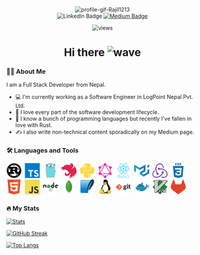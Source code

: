 <div id="header" align="center">
    <img src="https://media.giphy.com/media/Y4ak9Ki2GZCbJxAnJD/giphy.gif" alt="profile-gif-Rajil1213" width="200" />
</div>

<div id="badges" align="center">
    <a>
      <img src="https://img.shields.io/badge/LinkedIn-blue?style=for-the-badge&logo=linkedin&logoColor=white" alt="LinkedIn Badge"/>
    </a>
    <a href="https://medium.com/@rajilbajracharya">
      <img src="https://img.shields.io/badge/Medium-black?style=for-the-badge&logo=medium&logoColor=white" alt="Medium Badge"/>
    </a>
</div>
<p align="center">
    <img src="https://komarev.com/ghpvc/?username=Rajil1213&style=flat-square&color=blue" alt="views"/>
</p>

<h1 align="center">
  Hi there
    <img src="https://media.giphy.com/media/hvRJCLFzcasrR4ia7z/giphy.gif" width="30px" alt="wave"/>
</h1>

### :man_technologist: About Me

I am a Full Stack Developer from Nepal.

- :computer: I'm currently working as a Software Engineer in LogPoint Nepal Pvt. Ltd.
- :microscope: I love every part of the software development lifecycle.
- :crab: I know a bunch of programming languages but recently I've fallen in love with Rust.
- :writing_hand: I also write non-technical content sporadically on my Medium page.

### :hammer_and_wrench: Languages and Tools

<div>
  <img src="https://github.com/devicons/devicon/blob/master/icons/rust/rust-plain.svg" title="Rust" alt="Rust" width="40" height="40"/>&nbsp;
  <img src="https://github.com/devicons/devicon/blob/master/icons/typescript/typescript-original.svg" title="Typescript" alt="Typescript" width="40" height="40"/>&nbsp;
  <img src="https://github.com/devicons/devicon/blob/master/icons/go/go-original.svg" title="Golang" alt="Golang" width="40" height="40"/>&nbsp;
  <img src="https://github.com/devicons/devicon/blob/master/icons/nestjs/nestjs-plain.svg" title="NestJS" alt="NestJS" width="40" height="40"/>&nbsp;
  <img src="https://github.com/devicons/devicon/blob/master/icons/python/python-plain.svg" title="Python" alt="Python" width="40" height="40"/>&nbsp;
  <img src="https://github.com/devicons/devicon/blob/master/icons/graphql/graphql-plain.svg" title="GraphQL" alt="GraphQL" width="40" height="40"/>&nbsp;
  <img src="https://github.com/devicons/devicon/blob/master/icons/react/react-original-wordmark.svg" title="React" alt="React" width="40" height="40"/>&nbsp;
  <img src="https://github.com/devicons/devicon/blob/master/icons/materialui/materialui-original.svg" title="Material UI" alt="Material UI" width="40" height="40"/>&nbsp;
  <img src="https://github.com/devicons/devicon/blob/master/icons/redux/redux-original.svg" title="Redux" alt="Redux " width="40" height="40"/>&nbsp;
  <img src="https://github.com/devicons/devicon/blob/master/icons/css3/css3-plain-wordmark.svg"  title="CSS3" alt="CSS" width="40" height="40"/>&nbsp;
  <img src="https://github.com/devicons/devicon/blob/master/icons/html5/html5-original.svg" title="HTML5" alt="HTML" width="40" height="40"/>&nbsp;
  <img src="https://github.com/devicons/devicon/blob/master/icons/javascript/javascript-original.svg" title="JavaScript" alt="JavaScript" width="40" height="40"/>&nbsp;
  <img src="https://github.com/devicons/devicon/blob/master/icons/nodejs/nodejs-original-wordmark.svg" title="NodeJS" alt="NodeJS" width="40" height="40"/>&nbsp;
  <img src="https://github.com/devicons/devicon/blob/master/icons/mongodb/mongodb-original.svg" title="MongoDB" alt="MongoDB" width="40" height="40"/>&nbsp;
  <img src="https://github.com/devicons/devicon/blob/master/icons/sqlite/sqlite-original.svg" title="SQLite" alt="SQLite" width="40" height="40"/>&nbsp;
  <img src="https://github.com/devicons/devicon/blob/master/icons/linux/linux-original.svg" title="Linux" alt="Linux" width="40" height="40"/>&nbsp;
  <img src="https://github.com/devicons/devicon/blob/master/icons/git/git-original-wordmark.svg" title="Git" alt="Git" width="40" height="40"/>&nbsp;
  <img src="https://github.com/devicons/devicon/blob/master/icons/docker/docker-original.svg" title="Docker" alt="Docker" width="40" height="40"/>&nbsp;
  <img src="https://github.com/devicons/devicon/blob/master/icons/vim/vim-original.svg" title="Vim" alt="Vim" width="40" height="40"/>&nbsp;
  <img src="https://github.com/devicons/devicon/blob/master/icons/gitlab/gitlab-plain.svg" title="Gitlab" alt="Gitlab" width="40" height="40"/>&nbsp;
</div>

### :fire: My Stats

[![Stats](https://github-readme-stats.vercel.app/api?username=Rajil1213&show_icons=true&custom_title=Summary&hide_rank=true&theme=dark#gh-dark-mode-only)](https://github.com/anuraghazra/github-readme-stats)

[![GitHub Streak](https://streak-stats.demolab.com?user=Rajil1213&theme=dark)](https://git.io/streak-stats)

[![Top Langs](https://github-readme-stats.vercel.app/api/top-langs?username=Rajil1213&show_icons=true&theme=dark#gh-dark-mode-only)](https://github.com/anuraghazra/github-readme-stats)